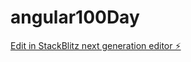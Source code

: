 # angular100Day

[Edit in StackBlitz next generation editor ⚡️](https://stackblitz.com/~/github.com/NguyenVietHung10/angular100Day)